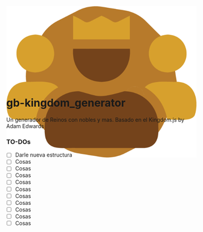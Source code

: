 <div style="text-align:center; max-height: 200px; object-fit:contain;"><img src="./docs/logo.png" /></div>

# gb-kingdom_generator
Un generador de Reinos con nobles y mas. Basado en el Kingdom.js by Adam Edwards

### TO-DOs

* [ ]  Darle nueva estructura
* [ ]  Cosas
* [ ]  Cosas
* [ ]  Cosas
* [ ]  Cosas
* [ ]  Cosas
* [ ]  Cosas
* [ ]  Cosas
* [ ]  Cosas
* [ ]  Cosas
* [ ]  Cosas
